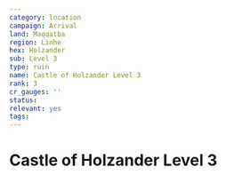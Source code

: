 ```yaml
---
category: location
campaign: Arrival
land: Maqqatba
region: Linhe
hex: Holzander
sub: Level 3
type: ruin
name: Castle of Holzander Level 3
rank: 3
cr_gauges: ''
status: 
relevant: yes
tags: 
---
```


# Castle of Holzander Level 3
